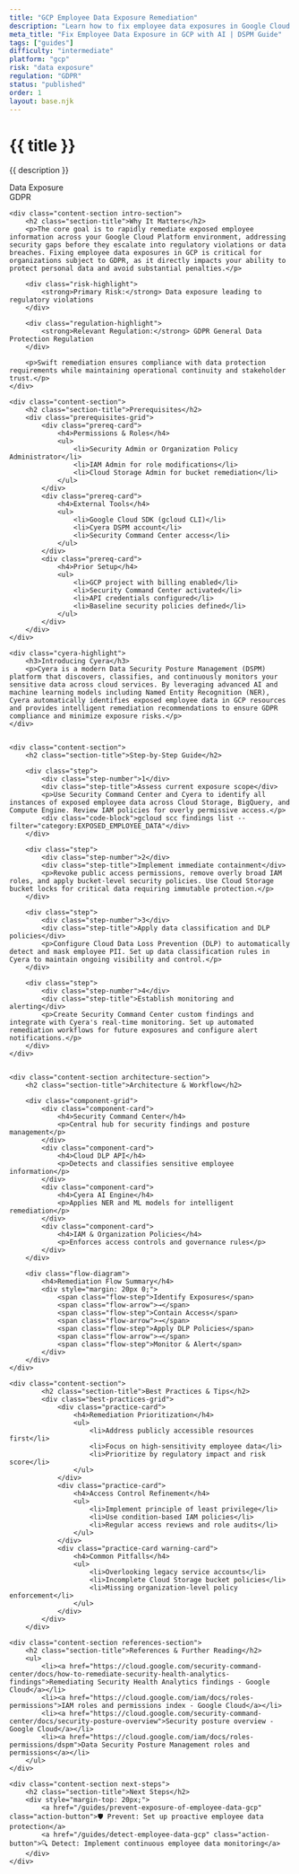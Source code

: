 ```yaml
---
title: "GCP Employee Data Exposure Remediation"
description: "Learn how to fix employee data exposures in Google Cloud Platform environments. Follow step-by-step guidance for GDPR compliance."
meta_title: "Fix Employee Data Exposure in GCP with AI | DSPM Guide"
tags: ["guides"]
difficulty: "intermediate"
platform: "gcp"
risk: "data exposure"
regulation: "GDPR"
status: "published"
order: 1
layout: base.njk
---
```


<div class="container">
    <div class="header">
        <h1>{{ title }}</h1>
        <p>{{ description }}</p>
        <div class="badge">Data Exposure</div>
        <div class="badge regulation">GDPR</div>
    </div>

    <div class="content-section intro-section">
        <h2 class="section-title">Why It Matters</h2>
        <p>The core goal is to rapidly remediate exposed employee information across your Google Cloud Platform environment, addressing security gaps before they escalate into regulatory violations or data breaches. Fixing employee data exposures in GCP is critical for organizations subject to GDPR, as it directly impacts your ability to protect personal data and avoid substantial penalties.</p>
        
        <div class="risk-highlight">
            <strong>Primary Risk:</strong> Data exposure leading to regulatory violations
        </div>
        
        <div class="regulation-highlight">
            <strong>Relevant Regulation:</strong> GDPR General Data Protection Regulation
        </div>
        
        <p>Swift remediation ensures compliance with data protection requirements while maintaining operational continuity and stakeholder trust.</p>
    </div>

    <div class="content-section">
        <h2 class="section-title">Prerequisites</h2>
        <div class="prerequisites-grid">
            <div class="prereq-card">
                <h4>Permissions & Roles</h4>
                <ul>
                    <li>Security Admin or Organization Policy Administrator</li>
                    <li>IAM Admin for role modifications</li>
                    <li>Cloud Storage Admin for bucket remediation</li>
                </ul>
            </div>
            <div class="prereq-card">
                <h4>External Tools</h4>
                <ul>
                    <li>Google Cloud SDK (gcloud CLI)</li>
                    <li>Cyera DSPM account</li>
                    <li>Security Command Center access</li>
                </ul>
            </div>
            <div class="prereq-card">
                <h4>Prior Setup</h4>
                <ul>
                    <li>GCP project with billing enabled</li>
                    <li>Security Command Center activated</li>
                    <li>API credentials configured</li>
                    <li>Baseline security policies defined</li>
                </ul>
            </div>
        </div>
    </div>
	
    <div class="cyera-highlight">
        <h3>Introducing Cyera</h3>
        <p>Cyera is a modern Data Security Posture Management (DSPM) platform that discovers, classifies, and continuously monitors your sensitive data across cloud services. By leveraging advanced AI and machine learning models including Named Entity Recognition (NER), Cyera automatically identifies exposed employee data in GCP resources and provides intelligent remediation recommendations to ensure GDPR compliance and minimize exposure risks.</p>
    </div>
	

    <div class="content-section">
        <h2 class="section-title">Step-by-Step Guide</h2>
        
        <div class="step">
            <div class="step-number">1</div>
            <div class="step-title">Assess current exposure scope</div>
            <p>Use Security Command Center and Cyera to identify all instances of exposed employee data across Cloud Storage, BigQuery, and Compute Engine. Review IAM policies for overly permissive access.</p>
            <div class="code-block">gcloud scc findings list --filter="category:EXPOSED_EMPLOYEE_DATA"</div>
        </div>

        <div class="step">
            <div class="step-number">2</div>
            <div class="step-title">Implement immediate containment</div>
            <p>Revoke public access permissions, remove overly broad IAM roles, and apply bucket-level security policies. Use Cloud Storage bucket locks for critical data requiring immutable protection.</p>
        </div>

        <div class="step">
            <div class="step-number">3</div>
            <div class="step-title">Apply data classification and DLP policies</div>
            <p>Configure Cloud Data Loss Prevention (DLP) to automatically detect and mask employee PII. Set up data classification rules in Cyera to maintain ongoing visibility and control.</p>
        </div>

        <div class="step">
            <div class="step-number">4</div>
            <div class="step-title">Establish monitoring and alerting</div>
            <p>Create Security Command Center custom findings and integrate with Cyera's real-time monitoring. Set up automated remediation workflows for future exposures and configure alert notifications.</p>
        </div>
    </div>


    <div class="content-section architecture-section">
        <h2 class="section-title">Architecture & Workflow</h2>
        
        <div class="component-grid">
            <div class="component-card">
                <h4>Security Command Center</h4>
                <p>Central hub for security findings and posture management</p>
            </div>
            <div class="component-card">
                <h4>Cloud DLP API</h4>
                <p>Detects and classifies sensitive employee information</p>
            </div>
            <div class="component-card">
                <h4>Cyera AI Engine</h4>
                <p>Applies NER and ML models for intelligent remediation</p>
            </div>
            <div class="component-card">
                <h4>IAM & Organization Policies</h4>
                <p>Enforces access controls and governance rules</p>
            </div>
        </div>

        <div class="flow-diagram">
            <h4>Remediation Flow Summary</h4>
            <div style="margin: 20px 0;">
                <span class="flow-step">Identify Exposures</span>
                <span class="flow-arrow">→</span>
                <span class="flow-step">Contain Access</span>
                <span class="flow-arrow">→</span>
                <span class="flow-step">Apply DLP Policies</span>
                <span class="flow-arrow">→</span>
                <span class="flow-step">Monitor & Alert</span>
            </div>
        </div>
    </div>

	<div class="content-section">
	        <h2 class="section-title">Best Practices & Tips</h2>
	        <div class="best-practices-grid">
	            <div class="practice-card">
	                <h4>Remediation Prioritization</h4>
	                <ul>
	                    <li>Address publicly accessible resources first</li>
	                    <li>Focus on high-sensitivity employee data</li>
	                    <li>Prioritize by regulatory impact and risk score</li>
	                </ul>
	            </div>
	            <div class="practice-card">
	                <h4>Access Control Refinement</h4>
	                <ul>
	                    <li>Implement principle of least privilege</li>
	                    <li>Use condition-based IAM policies</li>
	                    <li>Regular access reviews and role audits</li>
	                </ul>
	            </div>
	            <div class="practice-card warning-card">
	                <h4>Common Pitfalls</h4>
	                <ul>
	                    <li>Overlooking legacy service accounts</li>
	                    <li>Incomplete Cloud Storage bucket policies</li>
	                    <li>Missing organization-level policy enforcement</li>
	                </ul>
	            </div>
	        </div>
	    </div>

    <div class="content-section references-section">
        <h2 class="section-title">References & Further Reading</h2>
        <ul>
            <li><a href="https://cloud.google.com/security-command-center/docs/how-to-remediate-security-health-analytics-findings">Remediating Security Health Analytics findings - Google Cloud</a></li>
            <li><a href="https://cloud.google.com/iam/docs/roles-permissions">IAM roles and permissions index - Google Cloud</a></li>
            <li><a href="https://cloud.google.com/security-command-center/docs/security-posture-overview">Security posture overview - Google Cloud</a></li>
            <li><a href="https://cloud.google.com/iam/docs/roles-permissions/dspm">Data Security Posture Management roles and permissions</a></li>
        </ul>
    </div>

    <div class="content-section next-steps">
        <h2 class="section-title">Next Steps</h2>
        <div style="margin-top: 20px;">
            <a href="/guides/prevent-exposure-of-employee-data-gcp" class="action-button">🛡️ Prevent: Set up proactive employee data protection</a>
            <a href="/guides/detect-employee-data-gcp" class="action-button">🔍 Detect: Implement continuous employee data monitoring</a>
        </div>
    </div>
</div>